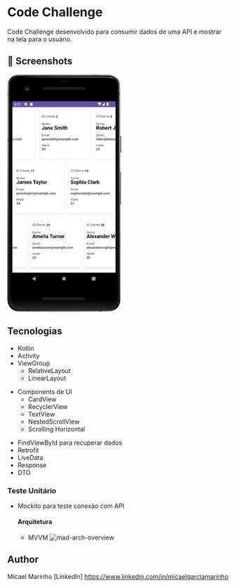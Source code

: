 # Code Challenge
Code Challenge desenvolvido para consumir dados de uma API e mostrar na tela para o usuário.

## :camera_flash: Screenshots
<!-- You can add more screenshots here if you like -->
<img src="/result/Screenshot_20230803_173202.png" width="260">&emsp;

## Tecnologias
* Kotlin
* Activity
* ViewGroup
    * RelativeLayout
    * LinearLayout
- Components de UI
    - CardView
    - RecyclerView
    - TextView
    - NestedScrollView
    - Scrolling Horizontal
* FindViewById para recuperar dados
* Retrofit
* LiveData
* Response
* DTO
  
### Teste Unitário
* Mockito para teste conexão com API

  #### Arquitetura
  * MVVM
![mad-arch-overview](https://github.com/micaelgmarinho/CodeChallenge/assets/139075401/4b0b70f2-cb19-4d90-b463-b6a7c7b55a07)

## Author
Micael Marinho [LinkedIn] https://www.linkedin.com/in/micaelgarciamarinho
